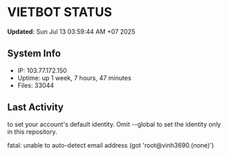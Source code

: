 # VIETBOT STATUS
**Updated**: Sun Jul 13 03:59:44 AM +07 2025

## System Info
- IP: 103.77.172.150
- Uptime: up 1 week, 7 hours, 47 minutes
- Files: 33044

## Last Activity

to set your account's default identity.
Omit --global to set the identity only in this repository.

fatal: unable to auto-detect email address (got 'root@vinh3690.(none)')
